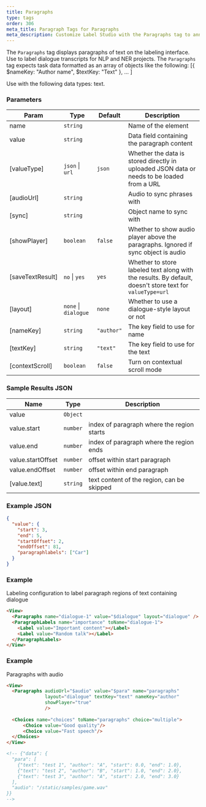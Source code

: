 ```yaml
---
title: Paragraphs
type: tags
order: 306
meta_title: Paragraph Tags for Paragraphs
meta_description: Customize Label Studio with the Paragraphs tag to annotate paragraphs for NLP and NER machine learning and data science projects.
---
```


The `Paragraphs` tag displays paragraphs of text on the labeling interface. Use to label dialogue transcripts for NLP and NER projects.
The `Paragraphs` tag expects task data formatted as an array of objects like the following:
[{ $nameKey: "Author name", $textKey: "Text" }, ... ]

Use with the following data types: text.

### Parameters

| Param | Type | Default | Description |
| --- | --- | --- | --- |
| name | <code>string</code> |  | Name of the element |
| value | <code>string</code> |  | Data field containing the paragraph content |
| [valueType] | <code>json</code> \| <code>url</code> | <code>json</code> | Whether the data is stored directly in uploaded JSON data or needs to be loaded from a URL |
| [audioUrl] | <code>string</code> |  | Audio to sync phrases with |
| [sync] | <code>string</code> |  | Object name to sync with |
| [showPlayer] | <code>boolean</code> | <code>false</code> | Whether to show audio player above the paragraphs. Ignored if sync object is audio |
| [saveTextResult] | <code>no</code> \| <code>yes</code> | <code>yes</code> | Whether to store labeled text along with the results. By default, doesn't store text for `valueType=url` |
| [layout] | <code>none</code> \| <code>dialogue</code> | <code>none</code> | Whether to use a dialogue-style layout or not |
| [nameKey] | <code>string</code> | <code>&quot;author&quot;</code> | The key field to use for name |
| [textKey] | <code>string</code> | <code>&quot;text&quot;</code> | The key field to use for the text |
| [contextScroll] | <code>boolean</code> | <code>false</code> | Turn on contextual scroll mode |

### Sample Results JSON

| Name | Type | Description |
| --- | --- | --- |
| value | <code>Object</code> |  |
| value.start | <code>number</code> | index of paragraph where the region starts |
| value.end | <code>number</code> | index of paragraph where the region ends |
| value.startOffset | <code>number</code> | offset within start paragraph |
| value.endOffset | <code>number</code> | offset within end paragraph |
| [value.text] | <code>string</code> | text content of the region, can be skipped |

### Example JSON
```json
{
  "value": {
    "start": 3,
    "end": 5,
    "startOffset": 2,
    "endOffset": 81,
    "paragraphlabels": ["Car"]
  }
}
```

### Example

Labeling configuration to label paragraph regions of text containing dialogue

```html
<View>
  <Paragraphs name="dialogue-1" value="$dialogue" layout="dialogue" />
  <ParagraphLabels name="importance" toName="dialogue-1">
    <Label value="Important content"></Label>
    <Label value="Random talk"></Label>
  </ParagraphLabels>
</View>
```
### Example

Paragraphs with audio

```html
<View>
  <Paragraphs audioUrl="$audio" value="$para" name="paragraphs"
              layout="dialogue" textKey="text" nameKey="author"
              showPlayer="true"
              />
  
  <Choices name="choices" toName="paragraphs" choice="multiple">
      <Choice value="Good quality"/>
      <Choice value="Fast speech"/>
  </Choices>    
</View>

<!-- {"data": { 
  "para": [
    {"text": "test 1", "author": "A", "start": 0.0, "end": 1.0},
    {"text": "test 2", "author": "B", "start": 1.0, "end": 2.0},
    {"text": "test 3", "author": "A", "start": 2.0, "end": 3.0}
  ], 
  "audio": "/static/samples/game.wav"
}}
-->
```
